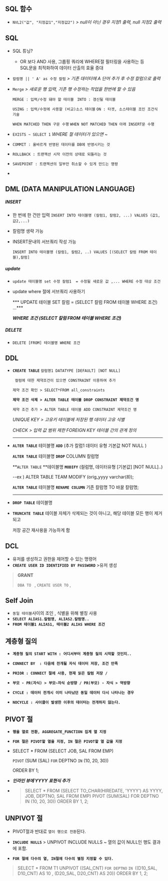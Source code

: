 ## SQL 함수

- `NVL2("값", "지정값1","지정값2")`  *> null이 아닌 경우 지정1 출력, null 지정2 출력*

## SQL 
- SQL 튜닝?
  - OR 보다 AND 사용, 그룹핑 쿼리에 WHERE절 필터링을 사용하는 등<br>SQL문을 최적화하여 데이터 산출의 효율 증대
-  `칼럼명 || ' A' as 수정 칼럼`  *> 기존 데이터에 A 단어 추가 후 수정 칼럼으로 출력*

- `Merge`  *> 새로운 행 입력, 기존 행 수정하는 작업을 한번에 할 수 있음*

  `MERGE : 입력/수정 돼야 할 테이블 `  `INTO : 갱신될 테이블`

  `USING : 입력/수정에 사용할 (비교)소스 테이블` `ON : 타겟, 소스테이블 조인 조건식 기술` 

  `WHEN MATCHED THEN 구문 수행` `WHEN NOT MATCHED THEN 아래 INSERT문 수행`

- `EXISTS ~ SELECT 1`   *WHERE 절 데이터가 있으면 ~*

- `COMMIT : 올바르게 반영된 데이터를 DB에 반영시키는 것`

- `ROLLBACK : 트랜잭션 시작 이전의 상태로 되돌리는 것`

- `SAVEPOINT : 트랜잭션의 일부만 취소할 수 있게 만드는 명령`

- 

## DML (DATA MANIPULATION LANGUAGE)

##### INSERT

- 한 번에 한 건만 입력 `INSERT INTO 테이블명 (칼럼1, 칼럼2, ...) VALUES (값1, 값2,...)`

- 칼럼명 생략 가능 

- INSERT문내의 서브쿼리 작성 가능 

  `INSERT INTO 테이블명 (칼럼1, 칼럼2, ..) VALUES [(SELECT 칼럼 FROM 테이블),칼럼]`

  

##### update

- `update 테이블명 set 수정 칼럼1  = 수정될 새로운 값 ,... WHERE 수정 대상 조건`

- update where 절에 서브쿼리 사용하기

  *** UPDATE 테이블 SET 칼럼 = (SELECT 칼럼 FROM 테이블 WHERE 조건) ...***

  ***WHERE 조건 (SELECT 칼럼 FROM 테이블 WHERE 조건)***

##### DELETE

- `DELETE [FROM] 테이블명 WHERE 조건`

  

## DDL 

- **`CREATE TABLE`** `칼럼명1 DATATYPE [DEFAULT] [NOT NULL]`

  ` 컬럼에 대한 제약조건이 있으면 CONSTRAINT 이용하여 추가`

  `제약 조건 확인 > SELECT*FROM all_constraints `

  **`제약 조건 삭제 > ALTER TABLE 테이블 DROP CONSTRAINT 제약조건 명`**

  `제약 조건 추가 > ALTER TABLE 테이블 ADD CONSTRAINT 제약조건 명 `

  *UNIQUE KEY > 고유키 테이블에 저장된 행 데이터 고유 식별*

  *CHECK > 입력 값 범위 제한*   *FOREIGN KEY 테이블 간의 관계 정의*  

  ----

- **`ALTER TABLE`**  테이블명 **`ADD`** (추가 칼럼1 데이터 유형 기본값 NOT NULL )

  **`ALTER TABLE`** 테이블명 **`DROP`** COLUMN 칼럼명

  **`ALTER TABLE` **테이블명 **`MODIFY`** (컬럼명, 데이터유형 [기본값] [NOT NULL]..)

  --ex ) ALTER TABLE TEAM MODIFY (orig_yyyy varchar(8));	

  **`ALTER TABLE`** 테이블명 **`RENAME COLUMN`** 기존 칼럼명 TO 바꿀 칼럼명;

  ----

- **`DROP TABLE`** 테이블명

- **`TRUNCATE TABLE`** 테이블 자체가 삭제되는 것이 아니고, 해당 테이블 모든 행이 제거되고

  저장 공간 재사용을 가능하게 함



## DCL

- 유저를 생성하고 권한을 제어할 수 있는 명령어
- **`CREATE USER ID IDENTIFIED BY PASSWORD`** >유저 생성

>**GRANT**
>
>`DBA TO ` , `CREATE USER TO` ,





## Self Join

- `동일 테이블`사이의 조인 , 식별을 위해 별칭 사용
- **`SELECT ALIAS1.칼럼명, ALIAS2.칼럼명.. `**
- **`FROM 테이블1 ALIAS1, 테이블2 ALIAS WHERE 조건`**



## 계층형 질의

- **`계층형 질의 START WITH : 어디서부터 계층형 질의 시작할 것인지..`**

- **`CONNECT BY  : 다음에 전개될 자식 데이터 저장, 조건 만족`**

- **`PRIOR : CONNECT 절에 사용, 현재 읽은 칼럼 저장 / `**
- **`부모 - PR(자식) > 부모~자식 순방향 / PR(부모) - 자식 > 역방향`**
- **`CYCLE : 데이터 전개시 이미 나타났던 동일 데이터 다시 나타나는 경우`**

- **`NOCYCLE : 사이클이 발생한 이후의 데이터는 전개하지 않는다.`**



## PIVOT 절

- **`행을 열로 전환, AGGREGATE_FUNCTION 집계 열 지정`**
- **`FOR 절은 PIVOT할 열을 지정, IN 절은 PIVOT할 열 값을 지정`**

- SELECT * FROM (SELECT JOB, SAL FROM EMP)

  `PIVOT` (SUM (SAL) `FOR` DEPTNO `IN` (10, 20, 30))

  ORDER BY 1;

- ***인라인 뷰에 YYYY 표현식 추가***

- > SELECT *
  >   FROM  (SELECT TO_CHAR(HIREDATE, 'YYYY') AS YYYY, JOB, DEPTNO, SAL
  >          FROM EMP)
  >   PIVOT  (SUM(SAL) FOR DEPTNO IN (10, 20, 30))
  > ORDER BY 1, 2;

  

## UNPIVOT 절

- PIVOT절과 반대로 `열이 행으로 전환`된다.

- **`INCLUDE NULLS`** > UNPIVOT INCLUDE NULLS ~ 열의 값이 NULL인 행도 결과에 포함.

-  **`FOR 절에 다수의 열, IN절에 다수의 별칭 지정할 수 있다.`**

  > SELECT   *
  >   FROM T1
  >  UNPIVOT ((SAL,CNT) 
  >         `FOR DEPTNO` `IN `((D10_SAL, D10_CNT) AS 10 , (D20_SAL, D20_CNT) AS 20))
  > ORDER BY 1, 2;

